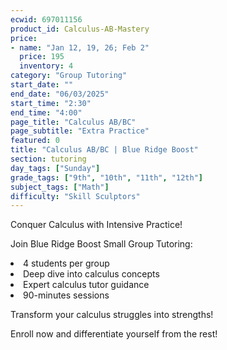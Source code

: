 ```yaml
---
ecwid: 697011156
product_id: Calculus-AB-Mastery
price:
- name: "Jan 12, 19, 26; Feb 2"
  price: 195
  inventory: 4
category: "Group Tutoring"
start_date: ""
end_date: "06/03/2025"
start_time: "2:30"
end_time: "4:00"
page_title: "Calculus AB/BC"
page_subtitle: "Extra Practice"
featured: 0
title: "Calculus AB/BC | Blue Ridge Boost"
section: tutoring
day_tags: ["Sunday"]
grade_tags: ["9th", "10th", "11th", "12th"]
subject_tags: ["Math"]
difficulty: "Skill Sculptors"
---
```

<p>Conquer Calculus with Intensive Practice!</p><p>Join Blue Ridge Boost Small Group Tutoring:</p><li>4 students per group</li><li>Deep dive into calculus concepts</li><li>Expert calculus tutor guidance</li><li>90-minutes sessions</li><p>Transform your calculus struggles into strengths!</p><p>Enroll now and differentiate yourself from the rest!</p>
